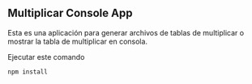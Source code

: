## Multiplicar Console App

Esta es una aplicación para generar archivos de tablas de multiplicar o mostrar la tabla de multiplicar en consola.

Ejecutar este comando

```
npm install
```